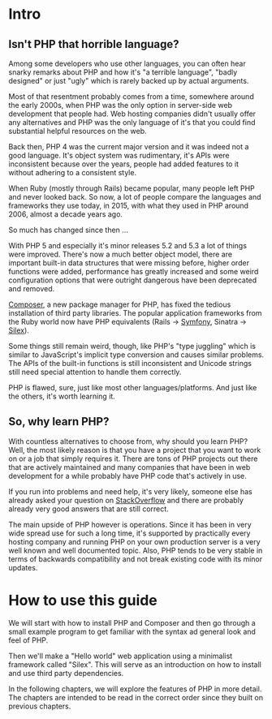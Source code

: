 # Intro

## Isn't PHP that horrible language?

Among some developers who use other languages,
you can often hear snarky remarks about PHP and
how it's "a terrible language", "badly designed" or just "ugly"
which is rarely backed up by actual arguments.

Most of that resentment probably comes from a time,
somewhere around the early 2000s, when PHP was the only option
in server-side web development that people had. Web hosting
companies didn't usually offer any alternatives and PHP
was the only language of it's that you could find
substantial helpful resources on the web.

Back then, PHP 4 was the current major version and it was indeed not a good
language. It's object system was rudimentary, it's APIs were inconsistent because
over the years, people had added features to it without adhering to a consistent style.

When Ruby (mostly through Rails) became popular, many people left PHP and never looked back. So now, a lot of people compare the languages and frameworks they use today, in 2015, with what they used in PHP around 2006, almost a decade years ago.

So much has changed since then ...

With PHP 5 and especially it's minor releases 5.2 and 5.3 a lot of things were improved.
There's now a much better object model,
there are important built-in data structures that were missing before,
higher order functions were added,
performance has greatly increased
and some weird configuration options that were outright dangerous have been deprecated and removed.

[Composer][1], a new package manager for PHP, has fixed the tedious installation of third party libraries.
The popular application frameworks from the Ruby world now have PHP equivalents
(Rails -> [Symfony][2], Sinatra -> [Silex][3]).

Some things still remain weird, though, like PHP's "type juggling"
which is similar to JavaScript's implicit type conversion and causes similar problems.
The APIs of the built-in functions is still inconsistent and
Unicode strings still need special attention to handle them correctly.

PHP is flawed, sure, just like most other languages/platforms. And just like the others, it's worth learning it.

## So, why learn PHP?

With countless alternatives to choose from, why should you learn PHP? Well, the most likely reason is that you have a project that you want to work on or a job that simply requires it. There are tons of PHP projects out there that are actively maintained and many companies that have been in web development for a while probably have PHP code that's actively in use.

If you run into problems and need help, it's very likely, someone else has already asked your question on [StackOverflow](http://stackoverflow.com) and there are probably already very good answers that are still correct.

The main upside of PHP however is operations. Since it has been in very wide spread use for such a long time, it's supported by practically every hosting company and running PHP on your own production server is a very well known and well documented topic. Also, PHP tends to be very stable in terms of backwards compatibility and not break existing code with its minor updates.

# How to use this guide

We will start with how to install PHP and Composer and then go through a small example program to get familiar with the syntax ad general look and feel of PHP.

Then we'll make a "Hello world" web application using a minimalist framework called "Silex". This will serve as an introduction on how to install and use third party dependencies.

In the following chapters, we will explore the features of PHP in more detail.
The chapters are intended to be read in the correct order since they built on previous chapters.



[1]: https://getcomposer.org
[2]: http://symfony.com
[3]: http://silex.sensiolabs.org
